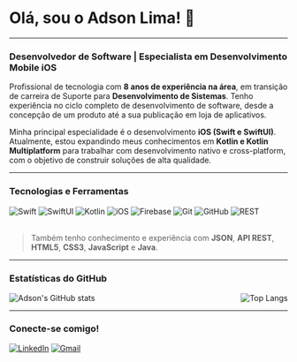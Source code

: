 # Olá, sou o Adson Lima! 👋

---

### **Desenvolvedor de Software | Especialista em Desenvolvimento Mobile iOS**

Profissional de tecnologia com **8 anos de experiência na área**, em transição de carreira de Suporte para **Desenvolvimento de Sistemas**. Tenho experiência no ciclo completo de desenvolvimento de software, desde a concepção de um produto até a sua publicação em loja de aplicativos.

Minha principal especialidade é o desenvolvimento **iOS (Swift e SwiftUI)**. Atualmente, estou expandindo meus conhecimentos em **Kotlin e Kotlin Multiplatform** para trabalhar com desenvolvimento nativo e cross-platform, com o objetivo de construir soluções de alta qualidade.

---

### **Tecnologias e Ferramentas**

<div style="display: inline_block">
  <img align="center" alt="Swift" src="https://img.shields.io/badge/Swift-F05138?style=for-the-badge&logo=swift&logoColor=white" />
  <img align="center" alt="SwiftUI" src="https://img.shields.io/badge/SwiftUI-4D7A97?style=for-the-badge&logo=swift" />
  <img align="center" alt="Kotlin" src="https://img.shields.io/badge/Kotlin-0095D5?style=for-the-badge&logo=kotlin&logoColor=white" />
  <img align="center" alt="iOS" src="https://img.shields.io/badge/iOS-000000?style=for-the-badge&logo=ios&logoColor=white" />
  <img align="center" alt="Firebase" src="https://img.shields.io/badge/Firebase-FFCA28?style=for-the-badge&logo=firebase&logoColor=black" />
  <img align="center" alt="Git" src="https://img.shields.io/badge/GIT-E44C30?style=for-the-badge&logo=git&logoColor=white" />
  <img align="center" alt="GitHub" src="https://img.shields.io/badge/GitHub-100000?style=for-the-badge&logo=github&logoColor=white" />
  <img align="center" alt="REST" src="https://img.shields.io/badge/REST-02303A?style=for-the-badge&logo=rest&logoColor=white" />
</div>

<br />

> Também tenho conhecimento e experiência com **JSON**, **API REST**, **HTML5**, **CSS3**, **JavaScript** e **Java**.

---

### **Estatísticas do GitHub**

<div style="display: flex; justify-content: space-between;">
  <img align="center" alt="Adson's GitHub stats" src="https://github-readme-stats.vercel.app/api?username=adsonlima&show_icons=true&theme=blue-green&include_all_commits=true&count_private=true" />
  <img align="center" alt="Top Langs" src="https://github-readme-stats.vercel.app/api/top-langs/?username=adsonlima&layout=compact&theme=blue-green" />
</div>

---

### **Conecte-se comigo!**

[![LinkedIn](https://img.shields.io/badge/LinkedIn-0077B5?style=for-the-badge&logo=linkedin&logoColor=white)](https://www.linkedin.com/in/adsonlima270593)
[![Gmail](https://img.shields.io/badge/Gmail-D14836?style=for-the-badge&logo=gmail&logoColor=white)](mailto:adsonrodrigo93@gmail.com)
